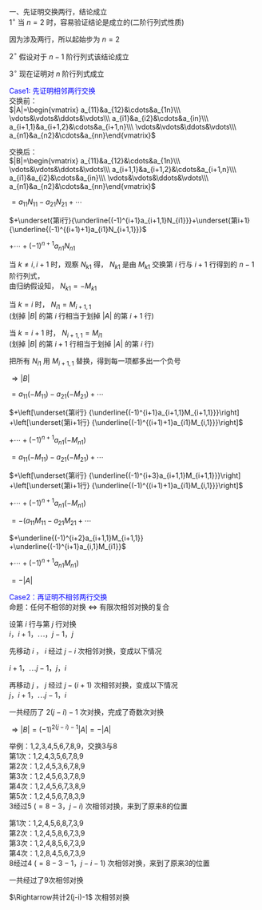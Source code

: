 一、先证明交换两行，结论成立  
$1^\circ$  当 $n=2$ 时，容易验证结论是成立的(二阶行列式性质)  
  
因为涉及两行，所以起始步为 $n=2$  
  
$2^\circ$  假设对于 $n-1$ 阶行列式该结论成立  
  
$3^\circ$  现在证明对 $n$ 阶行列式成立  
  
<font color=blue>Case1: 先证明相邻两行交换</font>  
交换前：  
$|A|=\begin{vmatrix}  
a_{11}&a_{12}&\cdots&a_{1n}\\\  
\vdots&\vdots&\ddots&\vdots\\\  
a_{i1}&a_{i2}&\cdots&a_{in}\\\  
a_{i+1,1}&a_{i+1,2}&\cdots&a_{i+1,n}\\\  
\vdots&\vdots&\ddots&\vdots\\\  
a_{n1}&a_{n2}&\cdots&a_{nn}\end{vmatrix}$  
  
交换后：  
$|B|=\begin{vmatrix}  
a_{11}&a_{12}&\cdots&a_{1n}\\\  
\vdots&\vdots&\ddots&\vdots\\\  
a_{i+1,1}&a_{i+1,2}&\cdots&a_{i+1,n}\\\  
a_{i1}&a_{i2}&\cdots&a_{in}\\\  
\vdots&\vdots&\ddots&\vdots\\\  
a_{n1}&a_{n2}&\cdots&a_{nn}\end{vmatrix}$  
  
$=a_{11}N_{11}-a_{21}N_{21}+\cdots$  
  
$+\underset{第i行}{\underline{(-1)^{i+1}a_{i+1,1}N_{i1}}}+\underset{第i+1}{\underline{(-1)^{(i+1)+1}a_{i1}N_{i+1,1}}}$  
  
$+\cdots+(-1)^{n+1}a_{n1}N_{n1}$  
  
当 $k\neq i,i+1$ 时，观察 $N_{k1}$ 得， $N_{k1}$ 是由 $M_{k1}$ 交换第 $i$ 行与 $i+1$ 行得到的 $n-1$ 阶行列式，  
由归纳假设知， $N_{k1}=-M_{k1}$  
  
当 $k=i$ 时， $N_{i1}=M_{i+1,1}$  
(划掉 $|B|$ 的第 $i$ 行相当于划掉 $|A|$ 的第 $i+1$ 行)  
  
当 $k=i+1$ 时， $N_{i+1,1}=M_{i1}$  
(划掉 $|B|$ 的第 $i+1$ 行相当于划掉 $|A|$ 的第 $i$ 行)  
  
把所有 $N_{i1}$ 用 $M_{i+1,1}$ 替换，得到每一项都多出一个负号  
  
$\Rightarrow|B|$  
  
$=a_{11}(-M_{11})-a_{21}(-M_{21})+\cdots$  
  
$+\left[\underset{第i行}  
{\underline{(-1)^{i+1}a_{i+1,1}M_{i+1,1}}}\right]  
+\left[\underset{第i+1行}  
{\underline{(-1)^{(i+1)+1}a_{i1}M_{i,1}}}\right]$  
  
$+\cdots+(-1)^{n+1}a_{n1}(-M_{n1})$  
  
$=a_{11}(-M_{11})-a_{21}(-M_{21})+\cdots$  
  
$+\left[\underset{第i行}  
{\underline{(-1)^{i+3}a_{i+1,1}M_{i+1,1}}}\right]  
+\left[\underset{第i+1行}  
{\underline{(-1)^{(i+1)+1}a_{i1}M_{i,1}}}\right]$  
  
$+\cdots+(-1)^{n+1}a_{n1}(-M_{n1})$  
  
$=-(a_{11}M_{11}-a_{21}M_{21}+\cdots$  
  
$+\underline{(-1)^{i+2}a_{i+1,1}M_{i+1,1}}  
+\underline{(-1)^{i+1}a_{i,1}M_{i1}}$  
  
$+\cdots+(-1)^{n+1}a_{n1}M_{n1})$  
  
$=-|A|$  
  
<font color=blue>Case2：再证明不相邻两行交换</font>  
命题：任何不相邻的对换 $\Leftrightarrow$ 有限次相邻对换的复合  
  
设第 $i$ 行与第 $j$ 行对换  
$i，i+1，\cdots，j-1，j$  
  
先移动 $i$ ， $i$ 经过 $j-i$ 次相邻对换，变成以下情况  
  
$i+1，\cdots j-1，j，i$  
  
再移动 $j$ ， $j$ 经过 $j-(i+1)$ 次相邻对换，变成以下情况  
$j，i+1，\cdots j-1，i$  
  
一共经历了 $2(j-i)-1$ 次对换，完成了奇数次对换  
  
$\Rightarrow|B|=(-1)^{2(j-i)-1}|A|=-|A|$  
  
举例：1,2,3,4,5,6,7,8,9，交换3与8  
第1次：1,2,4,3,5,6,7,8,9  
第2次：1,2,4,5,3,6,7,8,9  
第3次：1,2,4,5,6,3,7,8,9  
第4次：1,2,4,5,6,7,3,8,9  
第5次：1,2,4,5,6,7,8,3,9  
3经过5 $(=8-3，j-i)$ 次相邻对换，来到了原来8的位置  
  
第1次：1,2,4,5,6,8,7,3,9  
第2次：1,2,4,5,8,6,7,3,9  
第3次：1,2,4,8,5,6,7,3,9  
第4次：1,2,8,4,5,6,7,3,9  
8经过4 $(=8-3-1，j-i-1)$ 次相邻对换，来到了原来3的位置  
  
一共经过了9次相邻对换  
  
$\Rightarrow共计2(j-i)-1$ 次相邻对换  
